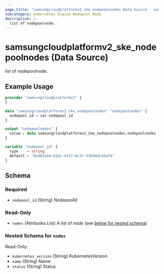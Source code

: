 ```yaml
---
page_title: "samsungcloudplatformv2_ske_nodepoolnodes Data Source - samsungcloudplatformv2"
subcategory: Kubernetes Engine Nodepool Node
description: |-
  list of nodepoolnode.
---
```


# samsungcloudplatformv2_ske_nodepoolnodes (Data Source)

list of nodepoolnode.

## Example Usage

```terraform
provider "samsungcloudplatformv2" {
}

data "samsungcloudplatformv2_ske_nodepoolnodes" "nodepoolnodes" {
  nodepool_id = var.nodepool_id
}

output "nodepoolnodes" {
  value = data.samsungcloudplatformv2_ske_nodepoolnodes.nodepoolnodes
}

variable "nodepool_id" {
  type    = string
  default = "8a463aa4-b1dc-4f27-9c3f-53b94dc45e74"
}
```

<!-- schema generated by tfplugindocs -->
## Schema

### Required

- `nodepool_id` (String) NodepoolId

### Read-Only

- `nodes` (Attributes List) A list of node (see [below for nested schema](#nestedatt--nodes))

<a id="nestedatt--nodes"></a>
### Nested Schema for `nodes`

Read-Only:

- `kubernetes_version` (String) KubernetesVersion
- `name` (String) Name
- `status` (String) Status
